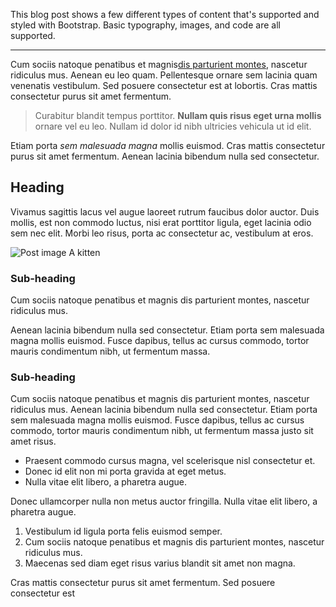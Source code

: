 This blog post shows a few different types of content that's supported and styled with Bootstrap. Basic typography, images, and code are all supported.

* * *

Cum sociis natoque penatibus et magnis[dis parturient montes](#), nascetur ridiculus mus.
Aenean eu leo quam. Pellentesque ornare sem lacinia quam venenatis vestibulum. Sed posuere
consectetur est at lobortis. Cras mattis consectetur purus sit amet fermentum.

> Curabitur blandit tempus porttitor. **Nullam quis risus eget urna mollis** ornare vel eu leo.
> Nullam id dolor id nibh ultricies vehicula ut id elit.

Etiam porta _sem malesuada magna_ mollis euismod. Cras mattis consectetur purus sit amet
fermentum. Aenean lacinia bibendum nulla sed consectetur.

## Heading

Vivamus sagittis lacus vel augue laoreet rutrum faucibus dolor auctor. Duis mollis, est non
commodo luctus, nisi erat porttitor ligula, eget lacinia odio sem nec elit. Morbi leo risus,
porta ac consectetur ac, vestibulum at eros.

![Post image][img1]
A kitten

### Sub-heading

Cum sociis natoque penatibus et magnis dis parturient montes, nascetur ridiculus mus.

Aenean lacinia bibendum nulla sed consectetur. Etiam porta sem malesuada magna mollis euismod.
Fusce dapibus, tellus ac cursus commodo, tortor mauris condimentum nibh, ut fermentum massa.

### Sub-heading

Cum sociis natoque penatibus et magnis dis parturient montes, nascetur ridiculus mus. Aenean
lacinia bibendum nulla sed consectetur. Etiam porta sem malesuada magna mollis euismod. Fusce
dapibus, tellus ac cursus commodo, tortor mauris condimentum nibh, ut fermentum massa justo sit
amet risus.

*   Praesent commodo cursus magna, vel scelerisque nisl consectetur et.
*   Donec id elit non mi porta gravida at eget metus.
*   Nulla vitae elit libero, a pharetra augue.

Donec ullamcorper nulla non metus auctor fringilla. Nulla vitae elit libero, a pharetra augue.

1.  Vestibulum id ligula porta felis euismod semper.
2.  Cum sociis natoque penatibus et magnis dis parturient montes, nascetur ridiculus mus.
3.  Maecenas sed diam eget risus varius blandit sit amet non magna.

Cras mattis consectetur purus sit amet fermentum. Sed posuere consectetur est 

[img1]: images/sub.jpg "Optional title"
